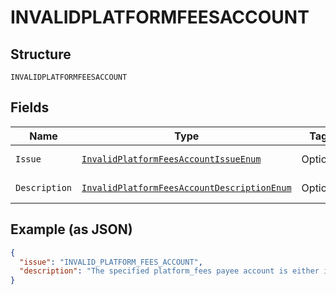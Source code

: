 
# INVALIDPLATFORMFEESACCOUNT

## Structure

`INVALIDPLATFORMFEESACCOUNT`

## Fields

| Name | Type | Tags | Description | Getter | Setter |
|  --- | --- | --- | --- | --- | --- |
| `Issue` | [`InvalidPlatformFeesAccountIssueEnum`](../../doc/models/invalid-platform-fees-account-issue-enum.md) | Optional | - | InvalidPlatformFeesAccountIssueEnum getIssue() | setIssue(InvalidPlatformFeesAccountIssueEnum issue) |
| `Description` | [`InvalidPlatformFeesAccountDescriptionEnum`](../../doc/models/invalid-platform-fees-account-description-enum.md) | Optional | - | InvalidPlatformFeesAccountDescriptionEnum getDescription() | setDescription(InvalidPlatformFeesAccountDescriptionEnum description) |

## Example (as JSON)

```json
{
  "issue": "INVALID_PLATFORM_FEES_ACCOUNT",
  "description": "The specified platform_fees payee account is either invalid or account setup is incomplete.Please work with your PayPal Account Manager to enable this option for your account."
}
```

